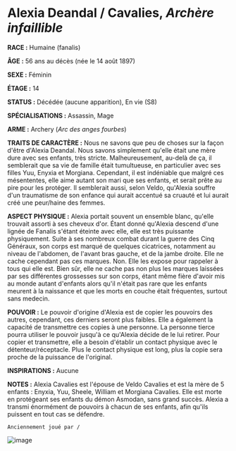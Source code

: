 # Alexia Deandal / Cavalies, *Archère infaillible*

**RACE :** Humaine (fanalis)

**ÂGE :** 56 ans au décès (née le 14 août 1897)

**SEXE :** Féminin

**ÉTAGE :** 14

**STATUS :** Décédée (aucune apparition), En vie (S8)

**SPÉCIALISATIONS :** Assassin, Mage

**ARME :** Archery (*Arc des anges fourbes*)

**TRAITS DE CARACTÈRE :** Nous ne savons que peu de choses sur la façon d'être d'Alexia Deandal. Nous savons simplement qu'elle était une mère dure avec ses enfants, très stricte. Malheureusement, au-delà de ça, il semblerait que sa vie de famille était tumultueuse, en particulier avec ses filles Yuu, Enyxia et Morgiana. Cependant, il est indéniable que malgré ces mésententes, elle aime autant son mari que ses enfants, et serait prête au pire pour les protéger. Il semblerait aussi, selon Veldo, qu'Alexia souffre d'un traumatisme de son enfance qui aurait accentué sa cruauté et lui aurait créé une peur/haine des femmes.

**ASPECT PHYSIQUE :** Alexia portait souvent un ensemble blanc, qu'elle trouvait assorti à ses cheveux d'or. Étant donné qu'Alexia descend d'une lignée de Fanalis s'étant éteinte avec elle, elle est très puissante physiquement. Suite à ses nombreux combat durant la guerre des Cinq Généraux, son corps est marqué de quelques cicatrices, notamment au niveau de l'abdomen, de l'avant bras gauche, et de la jambe droite. Elle ne cache cependant pas ces marques. Non. Elle les expose pour rappeler à tous qui elle est. Bien sûr, elle ne cache pas non plus les marques laissées par ses différentes grossesses sur son corps, étant même fière d'avoir mis au monde autant d'enfants alors qu'il n'était pas rare que les enfants meurent à la naissance et que les morts en couche était fréquentes, surtout sans medecin.

**POUVOIR :** Le pouvoir d'origine d'Alexia est de copier les pouvoirs des autres, cependant, ces derniers seront plus faibles. Elle a également la capacité de transmettre ces copies à une personne. La personne tierce pourra utiliser le pouvoir jusqu'à ce qu'Alexia décide de le lui retirer. Pour copier et transmettre, elle a besoin d'établir un contact physique avec le détenteur/réceptacle. Plus le contact physique est long, plus la copie sera proche de la puissance de l'original.

**INSPIRATIONS :** Aucune

**NOTES :** Alexia Cavalies est l'épouse de Veldo Cavalies et est la mère de 5 enfants : Enyxia, Yuu, Sheele, William et Morgiana Cavalies. Elle est morte en protégeant ses enfants du démon Asmodan, sans grand succès. Alexia a transmi énormément de pouvoirs à chacun de ses enfants, afin qu'ils puissent en tout cas se défendre.

`Anciennement joué par /`

![image](https://data.enyxia.fr/images/characters/alexia.png)
